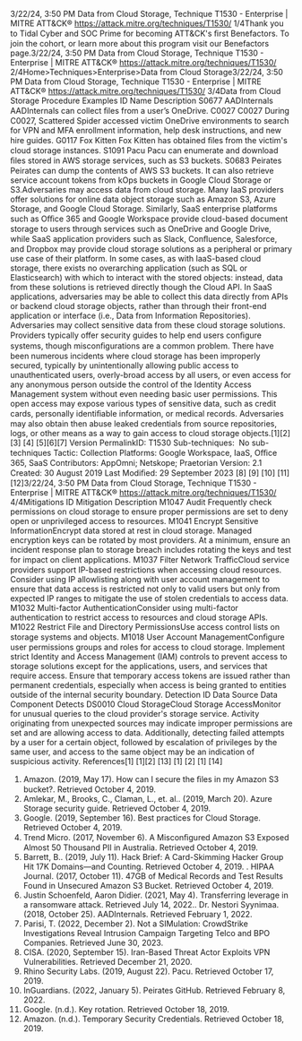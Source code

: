 3/22/24, 3:50 PM Data from Cloud Storage, Technique T1530 - Enterprise | MITRE ATT&CK®
https://attack.mitre.org/techniques/T1530/ 1/4Thank you to Tidal Cyber and SOC Prime for becoming ATT&CK's ﬁrst Benefactors. To join the cohort, or learn more about this program visit our
Benefactors page.3/22/24, 3:50 PM Data from Cloud Storage, Technique T1530 - Enterprise | MITRE ATT&CK®
https://attack.mitre.org/techniques/T1530/ 2/4Home>Techniques>Enterprise>Data from Cloud Storage3/22/24, 3:50 PM Data from Cloud Storage, Technique T1530 - Enterprise | MITRE ATT&CK®
https://attack.mitre.org/techniques/T1530/ 3/4Data from Cloud Storage
Procedure Examples
ID Name Description
S0677 AADInternals AADInternals can collect ﬁles from a user’s OneDrive.
C0027 C0027 During C0027, Scattered Spider accessed victim OneDrive environments to search for VPN and MFA
enrollment information, help desk instructions, and new hire guides.
G0117 Fox Kitten Fox Kitten has obtained ﬁles from the victim's cloud storage instances.
S1091 Pacu Pacu can enumerate and download ﬁles stored in AWS storage services, such as S3 buckets.
S0683 Peirates Peirates can dump the contents of AWS S3 buckets. It can also retrieve service account tokens from kOps
buckets in Google Cloud Storage or S3.Adversaries may access data from cloud storage.
Many IaaS providers offer solutions for online data object storage such as Amazon S3, Azure Storage, and Google Cloud Storage. Similarly,
SaaS enterprise platforms such as Oﬃce 365 and Google Workspace provide cloud-based document storage to users through services such
as OneDrive and Google Drive, while SaaS application providers such as Slack, Conﬂuence, Salesforce, and Dropbox may provide cloud
storage solutions as a peripheral or primary use case of their platform.
In some cases, as with IaaS-based cloud storage, there exists no overarching application (such as SQL or Elasticsearch) with which to
interact with the stored objects: instead, data from these solutions is retrieved directly though the Cloud API. In SaaS applications,
adversaries may be able to collect this data directly from APIs or backend cloud storage objects, rather than through their front-end
application or interface (i.e., Data from Information Repositories).
Adversaries may collect sensitive data from these cloud storage solutions. Providers typically offer security guides to help end users
conﬁgure systems, though misconﬁgurations are a common problem. There have been numerous incidents where cloud storage has
been improperly secured, typically by unintentionally allowing public access to unauthenticated users, overly-broad access by all users, or
even access for any anonymous person outside the control of the Identity Access Management system without even needing basic user
permissions.
This open access may expose various types of sensitive data, such as credit cards, personally identiﬁable information, or medical records.
Adversaries may also obtain then abuse leaked credentials from source repositories, logs, or other means as a way to gain access to cloud
storage objects.[1][2][3]
[4]
[5][6][7]
Version PermalinkID: T1530
Sub-techniques:  No sub-techniques
 
Tactic: Collection
 
Platforms: Google Workspace, IaaS, Oﬃce 365, SaaS
Contributors: AppOmni; Netskope; Praetorian
Version: 2.1
Created: 30 August 2019
Last Modiﬁed: 29 September 2023
[8]
[9]
[10]
[11]
[12]3/22/24, 3:50 PM Data from Cloud Storage, Technique T1530 - Enterprise | MITRE ATT&CK®
https://attack.mitre.org/techniques/T1530/ 4/4Mitigations
ID Mitigation Description
M1047 Audit Frequently check permissions on cloud storage to ensure proper permissions are set to deny open or
unprivileged access to resources.
M1041 Encrypt Sensitive
InformationEncrypt data stored at rest in cloud storage. Managed encryption keys can be rotated by most
providers. At a minimum, ensure an incident response plan to storage breach includes rotating the keys
and test for impact on client applications.
M1037 Filter Network
TraﬃcCloud service providers support IP-based restrictions when accessing cloud resources. Consider using
IP allowlisting along with user account management to ensure that data access is restricted not only
to valid users but only from expected IP ranges to mitigate the use of stolen credentials to access data.
M1032 Multi-factor
AuthenticationConsider using multi-factor authentication to restrict access to resources and cloud storage APIs.
M1022 Restrict File and
Directory
PermissionsUse access control lists on storage systems and objects.
M1018 User Account
ManagementConﬁgure user permissions groups and roles for access to cloud storage. Implement strict Identity
and Access Management (IAM) controls to prevent access to storage solutions except for the
applications, users, and services that require access. Ensure that temporary access tokens are issued
rather than permanent credentials, especially when access is being granted to entities outside of the
internal security boundary.
Detection
ID Data Source Data Component Detects
DS0010 Cloud StorageCloud Storage
AccessMonitor for unusual queries to the cloud provider's storage service. Activity originating
from unexpected sources may indicate improper permissions are set and are allowing
access to data. Additionally, detecting failed attempts by a user for a certain object,
followed by escalation of privileges by the same user, and access to the same object may
be an indication of suspicious activity.
References[1]
[1][2]
[13]
[1]
[2]
[1]
[14]
1. Amazon. (2019, May 17). How can I secure the ﬁles in my
Amazon S3 bucket?. Retrieved October 4, 2019.
2. Amlekar, M., Brooks, C., Claman, L., et. al.. (2019, March 20).
Azure Storage security guide. Retrieved October 4, 2019.
3. Google. (2019, September 16). Best practices for Cloud
Storage. Retrieved October 4, 2019.
4. Trend Micro. (2017, November 6). A Misconﬁgured Amazon
S3 Exposed Almost 50 Thousand PII in Australia. Retrieved
October 4, 2019.
5. Barrett, B.. (2019, July 11). Hack Brief: A Card-Skimming
Hacker Group Hit 17K Domains—and Counting. Retrieved
October 4, 2019.
 . HIPAA Journal. (2017, October 11). 47GB of Medical Records
and Test Results Found in Unsecured Amazon S3 Bucket.
Retrieved October 4, 2019.
7. Justin Schoenfeld, Aaron Didier. (2021, May 4). Transferring
leverage in a ransomware attack. Retrieved July 14, 2022. . Dr. Nestori Syynimaa. (2018, October 25). AADInternals.
Retrieved February 1, 2022.
9. Parisi, T. (2022, December 2). Not a SIMulation: CrowdStrike
Investigations Reveal Intrusion Campaign Targeting Telco and
BPO Companies. Retrieved June 30, 2023.
10. CISA. (2020, September 15). Iran-Based Threat Actor Exploits
VPN Vulnerabilities. Retrieved December 21, 2020.
11. Rhino Security Labs. (2019, August 22). Pacu. Retrieved
October 17, 2019.
12. InGuardians. (2022, January 5). Peirates GitHub. Retrieved
February 8, 2022.
13. Google. (n.d.). Key rotation. Retrieved October 18, 2019.
14. Amazon. (n.d.). Temporary Security Credentials. Retrieved
October 18, 2019.